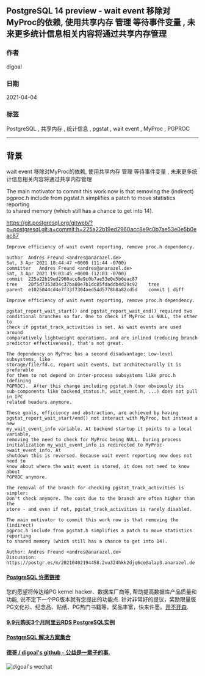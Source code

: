 ## PostgreSQL 14 preview - wait event 移除对MyProc的依赖, 使用共享内存 管理 等待事件变量 , 未来更多统计信息相关内容将通过共享内存管理     
    
### 作者    
digoal    
    
### 日期    
2021-04-04    
    
### 标签    
PostgreSQL , 共享内存 , 统计信息 , pgstat , wait event , MyProc , PGPROC        
    
----    
    
## 背景    
wait event 移除对MyProc的依赖, 使用共享内存 管理 等待事件变量 , 未来更多统计信息相关内容将通过共享内存管理     
  
The main motivator to commit this work now is that removing the (indirect)  
pgproc.h include from pgstat.h simplifies a patch to move statistics reporting  
to shared memory (which still has a chance to get into 14).  
  
https://git.postgresql.org/gitweb/?p=postgresql.git;a=commit;h=225a22b19ed2960acc8e9c0b7ae53e0e5b0eac87  
  
  
```  
Improve efficiency of wait event reporting, remove proc.h dependency.  
  
author	Andres Freund <andres@anarazel.de>	  
Sat, 3 Apr 2021 18:44:47 +0000 (11:44 -0700)  
committer	Andres Freund <andres@anarazel.de>	  
Sat, 3 Apr 2021 19:03:45 +0000 (12:03 -0700)  
commit	225a22b19ed2960acc8e9c0b7ae53e0e5b0eac87  
tree	20f5d7353d34c37ba80e7b1dc85fdaddb4d29c92	tree  
parent	e1025044cd4e7f33f7304aed54d5778b8a82cd5d	commit | diff  
  
Improve efficiency of wait event reporting, remove proc.h dependency.  
  
pgstat_report_wait_start() and pgstat_report_wait_end() required two  
conditional branches so far. One to check if MyProc is NULL, the other to  
check if pgstat_track_activities is set. As wait events are used around  
comparatively lightweight operations, and are inlined (reducing branch  
predictor effectiveness), that's not great.  
  
The dependency on MyProc has a second disadvantage: Low-level subsystems, like  
storage/file/fd.c, report wait events, but architecturally it is preferable  
for them to not depend on inter-process subsystems like proc.h (defining  
PGPROC).  After this change including pgstat.h (nor obviously its  
sub-components like backend_status.h, wait_event.h, ...) does not pull in IPC  
related headers anymore.  
  
These goals, efficiency and abstraction, are achieved by having  
pgstat_report_wait_start/end() not interact with MyProc, but instead a new  
my_wait_event_info variable. At backend startup it points to a local variable,  
removing the need to check for MyProc being NULL. During process  
initialization my_wait_event_info is redirected to MyProc->wait_event_info. At  
shutdown this is reversed. Because wait event reporting now does not need to  
know about where the wait event is stored, it does not need to know about  
PGPROC anymore.  
  
The removal of the branch for checking pgstat_track_activities is simpler:  
Don't check anymore. The cost due to the branch are often higher than the  
store - and even if not, pgstat_track_activities is rarely disabled.  
  
The main motivator to commit this work now is that removing the (indirect)  
pgproc.h include from pgstat.h simplifies a patch to move statistics reporting  
to shared memory (which still has a chance to get into 14).  
  
Author: Andres Freund <andres@anarazel.de>  
Discussion: https://postgr.es/m/20210402194458.2vu324hkk2djq6ce@alap3.anarazel.de  
```  
  
  
#### [PostgreSQL 许愿链接](https://github.com/digoal/blog/issues/76 "269ac3d1c492e938c0191101c7238216")
您的愿望将传达给PG kernel hacker、数据库厂商等, 帮助提高数据库产品质量和功能, 说不定下一个PG版本就有您提出的功能点. 针对非常好的提议，奖励限量版PG文化衫、纪念品、贴纸、PG热门书籍等，奖品丰富，快来许愿。[开不开森](https://github.com/digoal/blog/issues/76 "269ac3d1c492e938c0191101c7238216").  
  
  
#### [9.9元购买3个月阿里云RDS PostgreSQL实例](https://www.aliyun.com/database/postgresqlactivity "57258f76c37864c6e6d23383d05714ea")
  
  
#### [PostgreSQL 解决方案集合](https://yq.aliyun.com/topic/118 "40cff096e9ed7122c512b35d8561d9c8")
  
  
#### [德哥 / digoal's github - 公益是一辈子的事.](https://github.com/digoal/blog/blob/master/README.md "22709685feb7cab07d30f30387f0a9ae")
  
  
![digoal's wechat](../pic/digoal_weixin.jpg "f7ad92eeba24523fd47a6e1a0e691b59")
  
